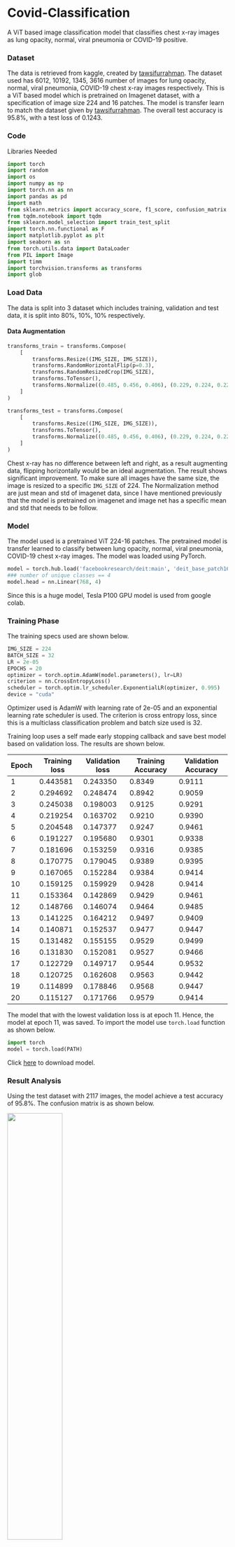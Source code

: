 # Covid-Classification
A ViT based image classification model that classifies chest x-ray images as lung opacity, normal, viral pneumonia or COVID-19 positive.

### Dataset

The data is retrieved from kaggle, created by [tawsifurrahman](https://www.kaggle.com/tawsifurrahman/covid19-radiography-database). The dataset used has 6012, 10192, 1345, 3616 number of images for lung opacity, normal, viral pneumonia, COVID-19 chest x-ray images respectively. This is a ViT based model which is pretrained on Imagenet dataset, with a specification of image size 224 and 16 patches. The model is transfer learn to match the dataset given by [tawsifurrahman](https://www.kaggle.com/tawsifurrahman/covid19-radiography-database). The overall test accuracy is 95.8%, with a test loss of 0.1243.

### Code

Libraries Needed
```python
import torch
import random
import os
import numpy as np
import torch.nn as nn
import pandas as pd
import math
from sklearn.metrics import accuracy_score, f1_score, confusion_matrix
from tqdm.notebook import tqdm
from sklearn.model_selection import train_test_split
import torch.nn.functional as F
import matplotlib.pyplot as plt
import seaborn as sn
from torch.utils.data import DataLoader
from PIL import Image
import timm
import torchvision.transforms as transforms
import glob
```

### Load Data
The data is split into 3 dataset which includes training, validation and test data, it is split into 80%, 10%, 10% respectively.

#### Data Augmentation
```python
transforms_train = transforms.Compose(
    [
        transforms.Resize((IMG_SIZE, IMG_SIZE)),
        transforms.RandomHorizontalFlip(p=0.3),
        transforms.RandomResizedCrop(IMG_SIZE),
        transforms.ToTensor(),
        transforms.Normalize((0.485, 0.456, 0.406), (0.229, 0.224, 0.225)),
    ]
)

transforms_test = transforms.Compose(
    [
        transforms.Resize((IMG_SIZE, IMG_SIZE)),
        transforms.ToTensor(),
        transforms.Normalize((0.485, 0.456, 0.406), (0.229, 0.224, 0.225)),
    ]
)
```

Chest x-ray has no difference between left and right, as a result augmenting data, flipping horizontally would be an ideal augmentation. The result shows significant improvement. To make sure all images have the same size, the image is resized to a specific `IMG_SIZE` of 224. The Normalization method are just mean and std of imagenet data, since I have mentioned previously that the model is pretrained on imagenet and image net has a specific mean and std that needs to be follow.

### Model

The model used is a pretrained ViT 224-16 patches. The pretrained model is transfer learned to classify between lung opacity, normal, viral pneumonia, COVID-19 chest x-ray images. The model was loaded using PyTorch.

```python
model = torch.hub.load('facebookresearch/deit:main', 'deit_base_patch16_224', pretrained=True)
### number of unique classes == 4
model.head = nn.Linear(768, 4)
```

Since this is a huge model, Tesla P100 GPU model is used from google colab.

### Training Phase

The training specs used are shown below.

```python
IMG_SIZE = 224
BATCH_SIZE = 32
LR = 2e-05
EPOCHS = 20
optimizer = torch.optim.AdamW(model.parameters(), lr=LR)
criterion = nn.CrossEntropyLoss()
scheduler = torch.optim.lr_scheduler.ExponentialLR(optimizer, 0.995)
device = "cuda"
```

Optimizer used is AdamW with learning rate of 2e-05 and an exponential learning rate scheduler is used. The criterion is cross entropy loss, since this is a multiclass classification problem and batch size used is 32.

Training loop uses a self made early stopping callback and save best model based on validation loss. The results are shown below.

| Epoch | Training loss | Validation loss | Training Accuracy | Validation Accuracy | 
|-------|---------------|-----------------|-------------------|---------------------|
|1      |0.443581       |0.243350         |0.8349             |0.9111               |
|2      |0.294692       |0.248474         |0.8942             |0.9059               |
|3      |0.245038       |0.198003         |0.9125             |0.9291               |
|4      |0.219254       |0.163702         |0.9210             |0.9390               |
|5      |0.204548       |0.147377         |0.9247             |0.9461               |
|6      |0.191227       |0.195680         |0.9301             |0.9338               |
|7      |0.181696       |0.153259         |0.9316             |0.9385               |
|8      |0.170775       |0.179045         |0.9389             |0.9395               |
|9      |0.167065       |0.152284         |0.9384             |0.9414               |
|10     |0.159125       |0.159929         |0.9428             |0.9414               |
|11     |0.153364       |0.142869         |0.9429             |0.9461               |
|12     |0.148766       |0.146074         |0.9464             |0.9485               |
|13     |0.141225       |0.164212         |0.9497             |0.9409               |
|14     |0.140871       |0.152537         |0.9477             |0.9447               |
|15     |0.131482       |0.155155         |0.9529             |0.9499               |
|16     |0.131830       |0.152081         |0.9527             |0.9466               |
|17     |0.122729       |0.149717         |0.9544             |0.9532               |
|18     |0.120725       |0.162608         |0.9563             |0.9442               |
|19     |0.114899       |0.178846         |0.9568             |0.9447               |
|20     |0.115127       |0.171766         |0.9579             |0.9414               |

The model that with the lowest validation loss is at epoch 11. Hence, the model at epoch 11, was saved. To import the model use `torch.load` function as shown below.

```python
import torch
model = torch.load(PATH)
```
Click [here](https://drive.google.com/file/d/1-0Lxrp20Ls1aEVclor2l0GeTO3XCKSQv/view?usp=sharing) to download model.

### Result Analysis

Using the test dataset with 2117 images, the model achieve a test accuracy of 95.8%. The confusion matrix is as shown below.

<img width=50% src="https://user-images.githubusercontent.com/67994195/123545864-a13e8b00-d79d-11eb-921d-bfb0d9b34c03.png">

### Conclusion

Although I haven't tried using any of the ResNet models, ViT gives a pretty decent result compared to other models in kaggle such as ResNet and efficient-net.

Just in case you guys wanted to read more on Vision Transformer, click [here](https://arxiv.org/abs/2010.11929) to read the paper.

